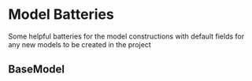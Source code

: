 # Model Batteries
Some helpful batteries for the model constructions with default fields for any new models to be created in the project

## BaseModel